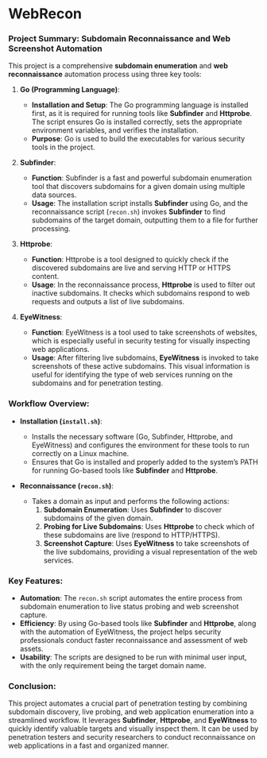 # WebRecon

### Project Summary: Subdomain Reconnaissance and Web Screenshot Automation

This project is a comprehensive **subdomain enumeration** and **web reconnaissance** automation process using three key tools:

1. **Go (Programming Language)**: 
   - **Installation and Setup**: The Go programming language is installed first, as it is required for running tools like **Subfinder** and **Httprobe**. The script ensures Go is installed correctly, sets the appropriate environment variables, and verifies the installation.
   - **Purpose**: Go is used to build the executables for various security tools in the project.

2. **Subfinder**: 
   - **Function**: Subfinder is a fast and powerful subdomain enumeration tool that discovers subdomains for a given domain using multiple data sources. 
   - **Usage**: The installation script installs **Subfinder** using Go, and the reconnaissance script (`recon.sh`) invokes **Subfinder** to find subdomains of the target domain, outputting them to a file for further processing.
   
3. **Httprobe**: 
   - **Function**: Httprobe is a tool designed to quickly check if the discovered subdomains are live and serving HTTP or HTTPS content.
   - **Usage**: In the reconnaissance process, **Httprobe** is used to filter out inactive subdomains. It checks which subdomains respond to web requests and outputs a list of live subdomains.

4. **EyeWitness**:
   - **Function**: EyeWitness is a tool used to take screenshots of websites, which is especially useful in security testing for visually inspecting web applications.
   - **Usage**: After filtering live subdomains, **EyeWitness** is invoked to take screenshots of these active subdomains. This visual information is useful for identifying the type of web services running on the subdomains and for penetration testing.

### Workflow Overview:
- **Installation (`install.sh`)**: 
   - Installs the necessary software (Go, Subfinder, Httprobe, and EyeWitness) and configures the environment for these tools to run correctly on a Linux machine.
   - Ensures that Go is installed and properly added to the system’s PATH for running Go-based tools like **Subfinder** and **Httprobe**.

- **Reconnaissance (`recon.sh`)**:
   - Takes a domain as input and performs the following actions:
     1. **Subdomain Enumeration**: Uses **Subfinder** to discover subdomains of the given domain.
     2. **Probing for Live Subdomains**: Uses **Httprobe** to check which of these subdomains are live (respond to HTTP/HTTPS).
     3. **Screenshot Capture**: Uses **EyeWitness** to take screenshots of the live subdomains, providing a visual representation of the web services.

### Key Features:
- **Automation**: The `recon.sh` script automates the entire process from subdomain enumeration to live status probing and web screenshot capture.
- **Efficiency**: By using Go-based tools like **Subfinder** and **Httprobe**, along with the automation of EyeWitness, the project helps security professionals conduct faster reconnaissance and assessment of web assets.
- **Usability**: The scripts are designed to be run with minimal user input, with the only requirement being the target domain name.

### Conclusion:
This project automates a crucial part of penetration testing by combining subdomain discovery, live probing, and web application enumeration into a streamlined workflow. It leverages **Subfinder**, **Httprobe**, and **EyeWitness** to quickly identify valuable targets and visually inspect them. It can be used by penetration testers and security researchers to conduct reconnaissance on web applications in a fast and organized manner.
